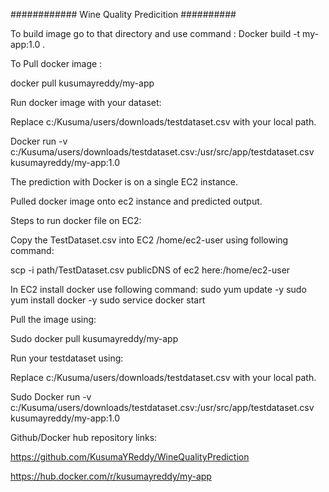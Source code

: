 ############ Wine Quality Predicition ##########


To build image go to that directory and use command :
Docker build -t my-app:1.0 .

To Pull docker image :

docker pull kusumayreddy/my-app

Run docker image with your dataset:

Replace c:/Kusuma/users/downloads/testdataset.csv with your local path.

Docker run -v c:/Kusuma/users/downloads/testdataset.csv:/usr/src/app/testdataset.csv kusumayreddy/my-app:1.0

The prediction with Docker is on a single EC2 instance.

Pulled docker image onto ec2 instance and predicted output.

Steps to run docker file on EC2:

Copy the TestDataset.csv into EC2 /home/ec2-user using following command:

scp -i path/TestDataset.csv publicDNS of ec2 here:/home/ec2-user

In EC2 install docker use following command: sudo yum update -y sudo yum install docker -y sudo service docker start

Pull the image using:

Sudo docker pull kusumayreddy/my-app

Run your testdataset using:

Replace c:/Kusuma/users/downloads/testdataset.csv with your local path.

Sudo Docker run -v c:/Kusuma/users/downloads/testdataset.csv:/usr/src/app/testdataset.csv kusumayreddy/my-app:1.0


Github/Docker hub repository links:

https://github.com/KusumaYReddy/WineQualityPrediction

https://hub.docker.com/r/kusumayreddy/my-app

